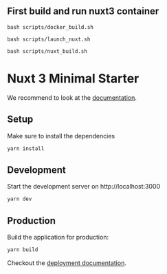 
## First build and run nuxt3 container
```
bash scripts/docker_build.sh
```

```
bash scripts/launch_nuxt.sh
```

```
bash scripts/nuxt_build.sh
```



# Nuxt 3 Minimal Starter

We recommend to look at the [documentation](https://v3.nuxtjs.org).

## Setup

Make sure to install the dependencies

```bash
yarn install
```

## Development

Start the development server on http://localhost:3000

```bash
yarn dev
```

## Production

Build the application for production:

```bash
yarn build
```

Checkout the [deployment documentation](https://v3.nuxtjs.org/docs/deployment).